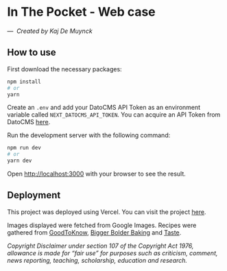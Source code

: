 # In The Pocket - Web case

*&mdash;&nbsp; Created by Kaj De Muynck*

## How to use

First download the necessary packages:

```bash
npm install
# or
yarn
```

Create an `.env` and add your DatoCMS API Token as an environment variable called `NEXT_DATOCMS_API_TOKEN`. You can acquire an API Token from DatoCMS [here](https://www.datocms.com/).

Run the development server with the following command:

```bash
npm run dev
# or
yarn dev
```

Open [http://localhost:3000](http://localhost:3000) with your browser to see the result.

## Deployment

This project was deployed using Vercel. You can visit the project [here](https://itp-kajdemuynck-web-case.vercel.app/).

Images displayed were fetched from Google Images. Recipes were gathered from [GoodToKnow](https://www.goodto.com/recipes/spaghetti-bolognese-1), [Bigger Bolder Baking](https://www.biggerbolderbaking.com/best-chewy-chocolate-chip-cookies/) and [Taste](https://www.taste.com.au/recipes/mexican-potatoes/587673f9-0001-4363-90eb-b2d56e3daf3b).

*Copyright Disclaimer under section 107 of the Copyright Act 1976, allowance is made for “fair use” for purposes such as criticism, comment, news reporting, teaching, scholarship, education and research.*
